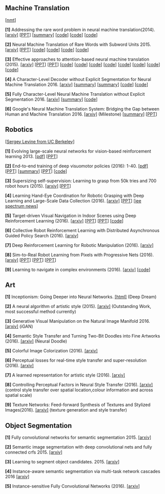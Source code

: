 **Machine Translation**
-------------

[[nmt](https://github.com/eske/seq2seq/wiki/NMT---State-of-the-art)]

**[1]** Addressing the rare word problem in neural machine translation(2014). [[arxiv]](http://arxiv.org/pdf/1410.8206) [[PPT](http://slideplayer.com/slide/8898228/)] [[summary](https://gist.github.com/shagunsodhani/a18fe14b74c7292129c6c5ecb37f33b5)] [[code](https://github.com/sebastien-j/LV_groundhog/tree/master/experiments/nmt)] [[code](https://github.com/neubig/nmt-tips)] [[code](https://github.com/shawnxu1318/Google-Neural-Machine-Translation-GNMT)]

**[2]** Neural Machine Translation of Rare Words with Subword Units 2015. [[arxiv]](https://arxiv.org/pdf/1508.07909.pdf) [[PPT](https://www.slideshare.net/kanjitakahashi33/20161215neural-machine-translation-of-rare-words-with-subword-units)]  [[code](https://github.com/rsennrich/subword-nmt)] [[code](https://github.com/google/seq2seq/blob/master/docs/nmt.md)] [[code](https://github.com/claravania/subword-lstm-lm)] [[code](https://github.com/rsennrich/wmt16-scripts)] 

**[3]** Effective approaches to attention-based neural machine translation (2015). [[arxiv]](http://arxiv.org/pdf/1508.04025)  [[PPT](http://slideplayer.com/slide/7710523/)] [[PPT](https://sites.google.com/site/acl16nmt/)]  [[code](https://github.com/lmthang/nmt.matlab)] [[code](https://github.com/dillonalaird/Attention)] [[code](https://github.com/giancds/tsf_nmt)] [[code](https://github.com/tensorflow/nmt)] [[code](https://github.com/harvardnlp/seq2seq-attn)] [[code](https://github.com/tensorflow/tensorflow/blob/master/tensorflow/contrib/seq2seq/python/ops/attention_wrapper.py)] [[code](https://github.com/ZiyueHuang/MXSeq2Seq)] [[code](https://github.com/kacky24/articles/issues/4)]

**[4]** A Character-Level Decoder without Explicit Segmentation for Neural Machine Translation 2016. [[arxiv]](https://arxiv.org/pdf/1603.06147.pdf) [[summary](https://github.com/0bserver07/Mah-Paper-Notes/blob/master/notes/Fully%20Character-Level%20Neural%20Machine%20Translation%20without%20Explicit%20Segmentation.md)] [[summary](https://github.com/dennybritz/deeplearning-papernotes/blob/master/notes/char-level-decoder.md)] [[code](https://github.com/nyu-dl/dl4mt-cdec)] [[code](https://github.com/nyu-dl/dl4mt-c2c)] 

**[5]** Fully Character-Level Neural Machine Translation without Explicit Segmentation 2016. [[arxiv]](https://arxiv.org/pdf/1610.03017.pdf) [[summary](https://github.com/GokuMohandas/casual-digressions/blob/master/notes/fully_char.md)]  [[code](https://github.com/SwordYork/DCNMT)] 

**[6]** Google's Neural Machine Translation System: Bridging the Gap between Human and Machine Translation 2016. [[arxiv]](https://arxiv.org/pdf/1609.08144v2.pdf) (Milestone) [[summary](http://wenchenli.github.io/2016/11/GNMT)] [[PPT](http://llcao.net/cu-deeplearning17/pp/class12_googletranslation.pdf)] 



**Robotics**
-----------------------
[[Sergey Levine from UC Berkeley](https://people.eecs.berkeley.edu/~svlevine/)]

**[1]** Evolving large-scale neural networks for vision-based reinforcement learning 2013. [[pdf]](http://repository.supsi.ch/4550/1/koutnik2013gecco.pdf) [[PPT](https://computing.ece.vt.edu/~f15ece6504/slides/L26_RL.pdf)] 

**[2]** End-to-end training of deep visuomotor policies (2016): 1-40. [[pdf]](http://www.jmlr.org/papers/volume17/15-522/15-522.pdf) 
[[PPT]()] [[summary](https://github.com/DanielTakeshi/Paper_Notes/blob/master/reinforcement_learning/End-to-End_Training_of_Deep_Visuomotor_Policies.md)] [[PPT](https://pdfs.semanticscholar.org/15b9/12202d75ac67eb1dfbf39c00c74fea961e31.pdf)]  [[code](https://github.com/Kaixhin/end-to-end)] 

**[3]** Supersizing self-supervision: Learning to grasp from 50k tries and 700 robot hours (2015). [[arxiv]](http://arxiv.org/pdf/1509.06825)  [[PPT](http://www.cs.columbia.edu/~allen/F17/NOTES/grasping_class.pdf)]     


**[4]** Learning Hand-Eye Coordination for Robotic Grasping with Deep Learning and Large-Scale Data Collection (2016). [[arxiv]](http://arxiv.org/pdf/1603.02199)  [[PPT](http://robotics.itee.uq.edu.au/~PomdpInRobotics/slides/sergeyLevine-rss17PomdpWorkshop.pdf)] [[iee spectrum news](https://spectrum.ieee.org/automaton/robotics/artificial-intelligence/google-large-scale-robotic-grasping-project)]

**[5]** Target-driven Visual Navigation in Indoor Scenes using Deep Reinforcement Learning (2016). [[arxiv]](https://arxiv.org/pdf/1609.05143) [[PPT](http://slazebni.cs.illinois.edu/spring17/lec17_rl.pdf)] [[PPT](http://valser.org/2017/ppt/VOOC/valse_2017_lcw.pdf)] [[code](https://github.com/caomw/icra2017-visual-navigation)]

**[6]** Collective Robot Reinforcement Learning with Distributed Asynchronous Guided Policy Search (2016). [[arxiv]](https://arxiv.org/pdf/1610.00673) 

**[7]** Deep Reinforcement Learning for Robotic Manipulation (2016). [[arxiv]](https://arxiv.org/pdf/1610.00633) 

**[8]** Sim-to-Real Robot Learning from Pixels with Progressive Nets (2016). [[arxiv]](https://arxiv.org/pdf/1610.04286.pdf) [[PPT](http://juxi.net/workshop/deep-learning-rss-2016/slides/Raia_Hadsell_RSS_DL_workshop.pdf)] [[PPT](https://rueckert.lima-city.de/NIPSWS2016/WebContent/slides/2016_12_09_NIPS-neurorobotics-workshop-Hadsell.pdf)] [[PPT](http://raiahadsell.com/uploads/3/6/4/2/36428762/erf2017_keynote_talk.pdf)] 


**[9]** Learning to navigate in complex environments (2016). [[arxiv]](https://arxiv.org/pdf/1611.03673) [[code](https://github.com/tgangwani/GA3C-DeepNavigation)]  

**Art**
--------------------------
**[1]** Inceptionism: Going Deeper into Neural Networks. [[html]](https://research.googleblog.com/2015/06/inceptionism-going-deeper-into-neural.html) (Deep Dream)


**[2]** A neural algorithm of artistic style (2015). [[arxiv]](http://arxiv.org/pdf/1508.06576) (Outstanding Work, most successful method currently)

**[3]** Generative Visual Manipulation on the Natural Image Manifold 2016. [[arxiv]](https://arxiv.org/pdf/1609.03552) (iGAN) 

**[4]** Semantic Style Transfer and Turning Two-Bit Doodles into Fine Artworks (2016). [[arxiv]](http://arxiv.org/pdf/1603.01768) (Neural Doodle)

**[5]** Colorful Image Colorization (2016). [[arxiv]](http://arxiv.org/pdf/1603.08511)

**[6]** Perceptual losses for real-time style transfer and super-resolution (2016). [[arxiv]](https://arxiv.org/pdf/1603.08155.pdf)

**[7]** A learned representation for artistic style (2016). [[arxiv]](https://arxiv.org/pdf/1610.07629v1.pdf) 

**[8]** Controlling Perceptual Factors in Neural Style Transfer (2016). [[arxiv]](https://arxiv.org/pdf/1611.07865.pdf) (control style transfer over spatial location,colour information and across spatial scale)

**[9]** Texture Networks: Feed-forward Synthesis of Textures and Stylized Images(2016). [[arxiv]](http://arxiv.org/abs/1603.03417) (texture generation and style transfer) 


**Object Segmentation**
-------------------------------

**[1]** Fully convolutional networks for semantic segmentation 2015. [[arxiv]](https://arxiv.org/pdf/1411.4038v2.pdf) 

**[2]** Semantic image segmentation with deep convolutional nets and fully connected crfs 2015. [[arxiv]](https://arxiv.org/pdf/1606.00915v1.pdf) 

**[3]** Learning to segment object candidates. 2015. [[arxiv]](https://arxiv.org/pdf/1506.06204v2.pdf)

**[4]** Instance-aware semantic segmentation via multi-task network cascades 2016 [[arxiv]](https://arxiv.org/pdf/1512.04412v1.pdf)

**[5]** Instance-sensitive Fully Convolutional Networks (2016). [[arxiv]](https://arxiv.org/pdf/1603.08678v1.pdf)

